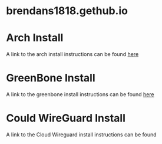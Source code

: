 # brendans1818.gethub.io
# Arch Install
A link to the arch install instructions can be found [here](https://github.com/brendans1818/Arch_Install/blob/main/archInstall.md)
# GreenBone Install
A link to the greenbone install instructions can be found [here](https://github.com/brendans1818/brendans1818.github.io/blob/main/greenboneInstall.md)
# Could WireGuard Install
A link to the Cloud Wireguard install instructions can be found 
